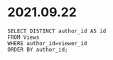 # 2021.09.22
```
SELECT DISTINCT author_id AS id
FROM Views
WHERE author_id=viewer_id
ORDER BY author_id;
```